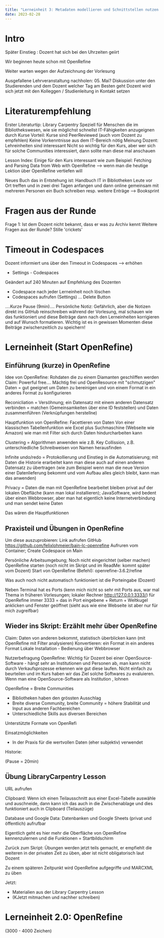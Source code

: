 ```yaml
---
title: "Lerneinheit 3: Metadaten modellieren und Schnittstellen nutzen 1/2 (OpenRefine)"
date: 2023-02-28
---
```


# Intro
Später Einstieg : Dozent hat sich bei den Uhrzeiten geiirt

Wir beginnen heute schon mit OpenRefine

Weiter warten wegen der Aufzeichnung der Vorlesung

Ausgefallene Lehrveranstaltung nachholen: 05. Mai? Diskussion unter den Studierenden und dem Dozent welcher Tag am Besten geht
Dozent wird sich jetzt mit den Kolleggen / Studienleitung in Kontakt setzen

# Literaturempfehlung

Erster Literaturtip: Library Carpentry
Speziell für Menschen die im Bibliothekswesen, wie sie möglichst schnellst IT-Fähigkeiten anzugeignen durch Kurse
Vorteil: Kurse sind PeerReviewed (auch vom Dozent zu empfehlen)
Keine Vorkenntnisse aus dem IT-Bereich nötig
Meinung Dozent: Lehreinheiten sind interessant
Nicht so wichtig für den Kurs, aber wer sich für solche Communities interessiert, dann sollte man diese mal anschauen

Lesson Index:
Einige für den Kurs interessant wie zum Beispiel: Fetching and Parsing Data from Web with OpenRefine
--> wenn man die heutige Lektion über OpenRefine vertiefen will

Neues Buch das in Entstehung ist: Handbuch IT in Bibliotheken
Leute vor Ort treffen und in zwei drei Tagen anfangen und dann online gemeinsam mit mehreren Personen ein Buch schreiben resp. weitere Enträge
--> Booksprint

# Fragen aus der Runde
Frage 1: Ist dem Dozent nicht bekannt, dass er was zu Archiv kennt
Weitere Fragen aus der Runde? Stille 'crickets'

# Timeout in Codespaces
Dozent informiert uns über den Timeout in Codespaces --> erhöhen
- Settings - Codespaces

Geändert auf 240 Minuten auf Empfehlung des Dozenten
- Codespace nach jeder Lerneinheit noch löschen
- Codespaces aufrufen (Settings) ... Delete Button

....Kurze Pause (9min)....
Persönliche Notiz:
Gefährlich, aber die Notizen direkt ins GitHub reinschreiben während der Vorlesung, mal schauen wie das funktioniert und diese Beiträge dann nach den Lerneinheiten korrigieren und auf Wunsch formatieren.
Wichtig ist es in gewissen Momenten diese Beiträge zwischenzeitlich zu speichern!

# Lerneinheit (Start OpenRefine)

## Einführung (kurze) in OpenRefine
Idee von OpenRefine: Rohdaten die zu einem Diamanten geschliffen werden
Claim: Powerful free....
Mächtig frei und OpenResource mit "schmutzigen" Daten = gut geeignet um Daten zu bereinigen und von einem Format in ein anderes Format zu konfigurieren

Reconicliation = Versöhnung; ein Datensatz mit einem anderen Datensatz verbinden = matchen (Gemeinsamkeiten über eine ID feststellen) und Daten zusammenführen (Verknüpfungen herstellne)

Hauptfunktion von OpenRefine: Facettieren von Daten
Von einer klassischen Tabellenfunktion wie Excel plus Suchmaschine (Webseite wie Amazon) wie man mit Filter sich durch Daten hindurcharbeiten kann

Clustering = Algorithmen anwenden wie z.B. Key Collission, z.B. unterschiedliche Schreibweisen von Namen herausfinden

Infinite undo/redo = Protokollierung und Einstieg in die Automatisierung; mit Daten die Historie erarbeitet kann man diese auch auf einen anderen Datensatz zu übertragen (wie zum Beispiel wenn man die neue Version einer Datenlieferung bekommt und vom Aufbau alles gleich bleibt, kann man das anwenden)

Privacy = Daten die man mit OpenRefine bearbeitet bleiben privat auf der lokalen Obefläche (kann man lokal installieren); JavaSoftware, wird bedent über einen Webbrowser, aber man hat eigentlich keine Internetverbindung und man sendet keine Daten

Das wären die Hauptfunktionen

## Praxisteil und Übungen in OpenRefine
Um diese auszuprobieren: Link aufrufen GitHub https://github.com/felixlohmeier/bain-lc-openrefine
Aufruren vom Container; Create Codespace on Main

Persönliche Arbeitsumgebung; Noch nicht eingerichtet (selber machen) OpenRefine starten (noch nicht im Skript und im ReadMe: kommt später vom Dozent)
Start von OpenRefine (Befehl): openrefine-3.6.2/refine

Was auch noch nicht automatisch funktioniert ist die Porteingabe (Dozent)

Neben Terminal hat es Ports (kenn mich nicht so sehr mit Ports aus, war mal Thema in früheren Vorlesungen; lokaler Rechner http://127.0.0.1:3333/)
für OpenRefine immer 3333 = das in Port eingebene + Return + Weltkugel anklicken und Fenster geöffnet (sieht aus wie eine Webseite ist aber nur für mich zugreifbar)

## Wieder ins Skript: Erzählt mehr über OpenRefine
Claim: Daten von anderen bekommt, statistisch überblicken kann (mit OpenRefine mit Filter analysieren)
Konvertieren: ein Format in ein anderes Format
Lokale Installation - Bedienung über Webbrowser

Nutzerbefragung OpenRefine:
Wichtig für Dozent bei einer OpenSource-Software - hängt sehr an Institutionen und Personen ab, man kann nicht durch Verkaufsprozesse erkennen wie gut diese laufen. Nicht einfach zu beurteilen und im Kurs haben wir das Ziel solche Softwares zu evaluieren.
Wenn man eine OpenSource-Software als Institution , lohnen 

OpenRefine = Breite Communities
- Bibliotheken haben den grössten Ausschlag
- Breite diverse Community, breite Community = höhere Stabilität und Input aus anderen Fachbereichen
-  Unterschiedliche Skills aus diversen Bereichen

Unterstützte Formate von OpenRefi

Einsatzmöglichkeiten
- In der Praxis für die wertvollen Daten (eher subjektiv) verwendet 

Historie:

(Pause = 20min)

## Übung LibraryCarpentry Lesson
URL aufrufen

Clipboard: Wenn ich einen Teilausschnitt aus einer Excel-Tabelle auswähle und auschneide, dann kann ich das auch in die Zwischenablage und dies funktioniert auch in Clipboard (Teilauszüge)

Database und Google Data: Datenbanken und Google Sheets (privat und öffentlich) aufrufbar

Eigentlich geht es hier mehr die Oberfläche von OpenRefine kennenzulernen und die Funktionen = Startbildschirm

Zurück zum Skript:
Übungen werden jetzt teils gemacht, er empfiehlt die weiteren in der privaten Zeit zu üben, aber ist nicht obligatorisch laut Dozent

Zu einem späteren Zeitpunkt wird OpenRefine aufgegriffe und MARCXML zu üben

Jetzt:
- Materialien aus der Library Carpentry Lesson
- (KJetzt mitmachen und nachher schreiben)



# Lerneinheit 2.0: OpenRefine

(3000 - 4000 Zeichen)

